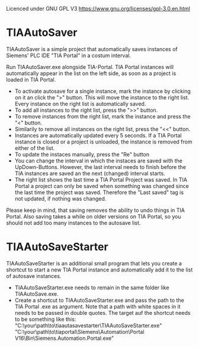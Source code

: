Licenced under GNU GPL V3 https://www.gnu.org/licenses/gpl-3.0.en.html

# TIAAutoSaver
TIAAutoSaver is a simple project that automatically saves instances of Siemens' PLC IDE "TIA Portal" in a costum interval. 

Run TIAAutoSaver.exe alongside TIA-Portal. TIA Portal instances will automatically appear in the list on the left side, as soon as a project is loaded in TIA Portal.

- To activate autosave for a single instance, mark the instance by clicking on it an click the ">" button. This will move the instance to the right list. Every instance on the right list is automatically saved.
- To add all instances to the right list, press the ">>" button. 
- To remove instances from the right list, mark the instance and press the "<" button. 
- Similarily to remove all instances on the right list, press the "<<" button. 
- Instances are automatically updated every 5 seconds. If a TIA Portal instance is closed or a project is unloaded, the instance is removed from either of the list. 
- To update the instaces manually, press the "Re" button
- You can change the interval in which the instaces are saved with the UpDown-Buttons. However, the last interval needs to finish before the TIA instances are saved an     the next (changed) interval starts. 
- The right list shows the last time a TIA Portal Project was saved. In TIA Portal a project can only be saved when something was changed since the last time the project was saved. Therefore the "Last saved" tag is not updated, if nothing was changed. 

Please keep in mind, that saving removes the ability to undo things in TIA Portal. 
Also saving takes a while on older versions on TIA Portal, so you should not add too many instances to the autosave list. 

# TIAAutoSaveStarter
TIAAutoSaveStarter is an additional small program that lets you create a shortcut to start a new TIA Portal instance and automatically add it to the list of autosave instances. 

- TIAAutoSaveStarter.exe needs to remain in the same folder like TIAAutoSave.exe.
- Create a shortcut to TIAAutoSaveStarter.exe and pass the path to the TIA Portal .exe as argument. Note that a path with white spaces in it needs to be passed in double quotes. The target auf the shortcut needs to be something like this:
"C:\your\path\to\tiaautasavestarter\TIAAutoSaveStarter.exe" "C:\your\path\to\tiaportal\Siemens\Automation\Portal V16\Bin\Siemens.Automation.Portal.exe"
